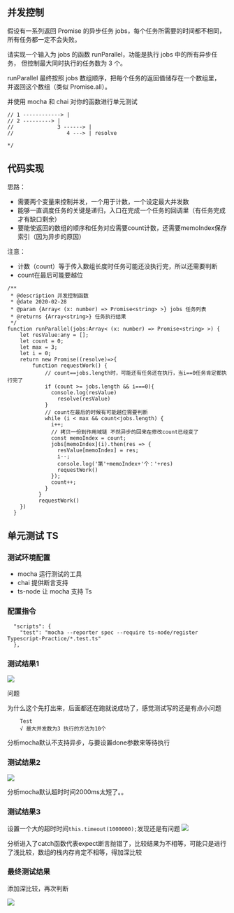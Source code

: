 ## 并发控制

假设有一系列返回 Promise 的异步任务 jobs，每个任务所需要的时间都不相同，
所有任务都一定不会失败。

请实现一个输入为 jobs 的函数 runParallel，功能是执行 jobs 中的所有异步任务，
但控制最大同时执行的任务数为 3 个。

runParallel 最终按照 jobs 数组顺序，把每个任务的返回值储存在一个数组里，
并返回这个数组（类似 Promise.all）。

并使用 mocha 和 chai 对你的函数进行单元测试

```
// 1 ------------> |
// 2 ---------> |
//              3 ------> |
//                 4 ---> | resolve

*/
```

## 代码实现

思路：
- 需要两个变量来控制并发，一个用于计数，一个设定最大并发数
- 能够一直调度任务的关键是递归，入口在完成一个任务的回调里（有任务完成才有缺口剩余）
- 要能使返回的数组的顺序和任务对应需要count计数，还需要memoIndex保存索引（因为异步的原因）

注意：
- 计数（count）等于传入数组长度时任务可能还没执行完，所以还需要判断
- count在最后可能要越位
```
/**
 * @description 并发控制函数
 * @date 2020-02-28
 * @param {Array< (x: number) => Promise<string> >} jobs 任务列表
 * @returns {Array<string>} 任务执行结果
 */
function runParallel(jobs:Array< (x: number) => Promise<string> >) {
    let resValue:any = [];
    let count = 0;
    let max = 3;
    let i = 0;
    return new Promise((resolve)=>{
        function requestWork() {
            // count==jobs.length时，可能还有任务还在执行，当i==0任务肯定都执行完了
            if (count >= jobs.length && i===0){
              console.log(resValue)
                resolve(resValue)
            }
            // count在最后的时候有可能越位需要判断
            while (i < max && count<jobs.length) {
              i++;
              // 拷贝一份到作用域链 不然异步的回来在修改count已经变了
              const memoIndex = count;
              jobs[memoIndex](i).then(res => {
                resValue[memoIndex] = res;
                i--;
                console.log('第'+memoIndex+'个：'+res)
                requestWork()
              });
              count++;
            }
          }
          requestWork()
    })
  }
```

## 单元测试 TS

### 测试环境配置

- mocha 运行测试的工具
- chai 提供断言支持
- ts-node 让 mocha 支持 Ts

### 配置指令

```
  "scripts": {
    "test": "mocha --reporter spec --require ts-node/register Typescript-Practice/*.test.ts"
  },
```

### 测试结果1

<img src='./初次测试结果.png' />

问题

为什么这个先打出来，后面都还在跑就说成功了，感觉测试写的还是有点小问题

```
    Test
    √ 最大并发数为3 执行的方法为10个
```

分析mocha默认不支持异步，与要设置done参数来等待执行

### 测试结果2

<img src='./超时.png' />

分析mocha默认超时时间2000ms太短了。。

### 测试结果3

设置一个大的超时时间`this.timeout(1000000);`发现还是有问题
<img src='./抛出错误.png' />

分析进入了catch函数代表expect断言抛错了，比较结果为不相等，可能只是进行了浅比较，数组的栈内存肯定不相等，得加深比较


### 最终测试结果

添加深比较，再次判断

<img src='./最终测试结果.png' />
